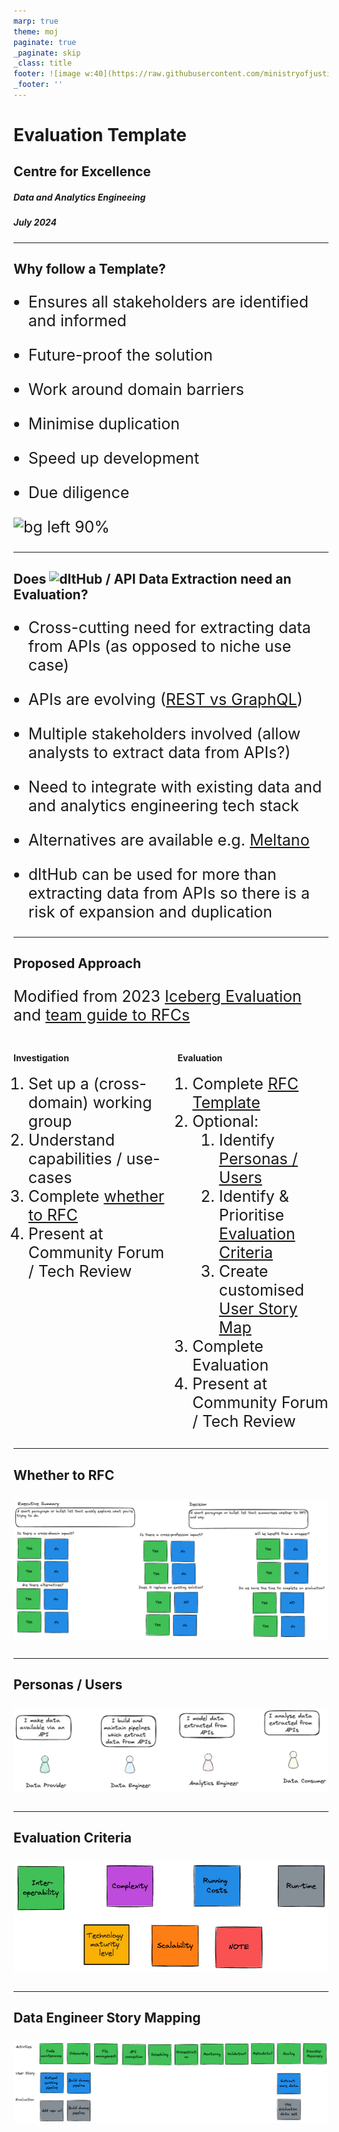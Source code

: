 ```yaml
---
marp: true
theme: moj
paginate: true
_paginate: skip
_class: title
footer: ![image w:40](https://raw.githubusercontent.com/ministryofjustice/marp-moj-theme/main/images/moj.png)
_footer: ''
---
```


<!-- _header: ![w:100](https://raw.githubusercontent.com/ministryofjustice/marp-moj-theme/main/images/moj.png) -->

# Evaluation Template

## Centre for Excellence

##### Data and Analytics Engineeing

##### July 2024 

---

##  Why follow a Template? 

- Ensures all stakeholders are identified and informed

- Future-proof the solution

- Work around domain barriers

- Minimise duplication

- Speed up development

- Due diligence

![bg left 90%](https://evaluationcanada.ca/client_assets/images/people_hold_arrow.png)

---

## Does ![dltHub](https://cdn.sanity.io/images/nsq559ov/production/7f85e56e715b847c5519848b7198db73f793448d-82x25.svg?w=1800&auto=format) / API Data Extraction need an Evaluation?

- Cross-cutting need for extracting data from APIs (as opposed to niche use case)

- APIs are evolving ([REST vs GraphQL](https://aws.amazon.com/compare/the-difference-between-graphql-and-rest/))

- Multiple stakeholders involved (allow analysts to extract data from APIs?)

- Need to integrate with existing data and and analytics engineering tech stack

- Alternatives are available e.g. [Meltano](https://meltano.com/)

- dltHub can be used for more than extracting data from APIs so there is a risk of expansion and duplication

---

<style scoped>
.columns {
  grid-template-columns: repeat(2, minmax(0, 1fr));
}
p, li {
  font-size: 25px;
}
</style>

## Proposed Approach

Modified from 2023 [Iceberg Evaluation](https://miro.com/app/board/uXjVMNUs7Pg=/) and [team guide to RFCs](https://leaddev.com/process/thorough-team-guide-rfcs)

<div class="columns">

<div>


#### Investigation

1. Set up a (cross-domain) working group
1. Understand capabilities / use-cases
1. Complete [whether to RFC](./images/whether_to_rfc.excalidraw.png)
1. Present at Community Forum / Tech Review

</div>

<div>

####  Evaluation

1. Complete [RFC Template](./rfc_template.md)
1. Optional:
    1. Identify [Personas / Users](./images/persona.excalidraw.png)
    1. Identify & Prioritise [Evaluation Criteria](./images/evaluation_criteria.excalidraw.png)
    1. Create customised [User Story Map](./images/data_engineering_story_map.excalidraw.png)
1. Complete Evaluation
1. Present at Community Forum / Tech Review

</div>

</div>

---

## Whether to RFC

![whether to RFC](./images/whether_to_rfc.excalidraw.png)

---

## Personas / Users

![persona](./images/persona.excalidraw.png)

---

## Evaluation Criteria

![evaluation criteria](./images/evaluation_criteria.excalidraw.png)

---

## Data Engineer Story Mapping

![data engineer story mapping](./images/data_engineering_story_map.excalidraw.png)

